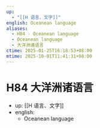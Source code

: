 ```yaml
---
up:
  - "[[H 语言、文字]]"
english: Oceanean language
aliases:
  - H84 - Oceanean language
  - Oceanean language
  - 大洋洲诸语言
ctime: 2025-01-25T16:18:53+08:00
mtime: 2025-10-01T11:41:31+08:00
---
```


# H84 大洋洲诸语言

- up: [[H 语言、文字]]
- english:
	- Oceanean language
